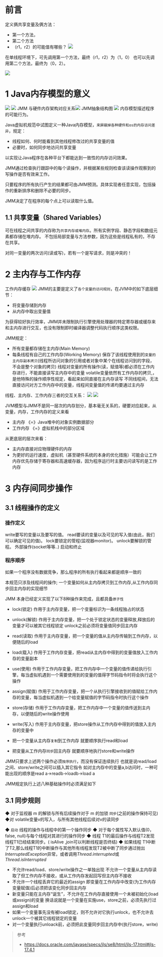 # 前言
定义俩共享变量及俩方法：
- 第一个方法，
- 第二个方法
- （r1，r2）的可能值有哪些？
![](https://img-blog.csdnimg.cn/05139ccfbb40447a869632ff35959841.png)

在单线程环境下，可先调用第一个方法，最终（r1，r2）为（1，0）
也可以先调用第二个方法，最终为（0，2）。

![](https://img-blog.csdnimg.cn/20200404214401993.png?x-oss-process=image/watermark,type_ZmFuZ3poZW5naGVpdGk,shadow_10,text_aHR0cHM6Ly9ibG9nLmNzZG4ubmV0L3FxXzMzNTg5NTEw,size_1,color_FFFFFF,t_70)
# 1 Java内存模型的意义
![](https://imgconvert.csdnimg.cn/aHR0cHM6Ly91cGxvYWQtaW1hZ2VzLmppYW5zaHUuaW8vdXBsb2FkX2ltYWdlcy80Njg1OTY4LTkyYTFmZGY0OGJlMTllMDYucG5n?x-oss-process=image/format,png)
![](https://imgconvert.csdnimg.cn/aHR0cHM6Ly91cGxvYWQtaW1hZ2VzLmppYW5zaHUuaW8vdXBsb2FkX2ltYWdlcy80Njg1OTY4LTIzZTVlOWE0OWFkZWI1YTEucG5n?x-oss-process=image/format,png)
JMM 与硬件内存架构对应关系![](https://imgconvert.csdnimg.cn/aHR0cHM6Ly91cGxvYWQtaW1hZ2VzLmppYW5zaHUuaW8vdXBsb2FkX2ltYWdlcy80Njg1OTY4LTVlMTM3NGEwYWJmOWM5MjkucG5n?x-oss-process=image/format,png)
JMM抽象结构图
![](https://imgconvert.csdnimg.cn/aHR0cHM6Ly91cGxvYWQtaW1hZ2VzLmppYW5zaHUuaW8vdXBsb2FkX2ltYWdlcy80Njg1OTY4LWQ0ZWE4ODQzYTg4YTk0MGQucG5n?x-oss-process=image/format,png)
内存模型描述程序的可能行为。

Java虚拟机规范中试图定义一种Java内存模型，`来屏蔽掉各种硬件和os的内存访问差异`，规定：
- 线程如何、何时能看到其他线程修改过的共享变量的值
- 必要时，如何同步地访问共享变量

以实现让Java程序在各种平台下都能达到一致性的内存访问效果。

JMM通过检查执行跟踪中的每个读操作，并根据某些规则检查该读操作观察到的写操作是否有效来工作。

只要程序的所有执行产生的结果都可由JMM预测。具体实现者任意实现，包括操作的重新排序和删除不必要的同步。

JMM决定了在程序的每个点上可以读取什么值。
## 1.1 共享变量（Shared Variables）
可在线程之间共享的内存称为`共享内存或堆内存`。所有实例字段、静态字段和数组元素都存储在堆内存。
不包括局部变量与方法参数，因为这些是线程私有的，不存在共享。

对同一变量的两次访问(读或写)，若有一个是写请求，则是冲突的！
# 2 主内存与工作内存
工作内存缓存
![](https://img-blog.csdnimg.cn/20191014024209488.png?x-oss-process=image/watermark,type_ZmFuZ3poZW5naGVpdGk,shadow_10,text_aHR0cHM6Ly9ibG9nLmNzZG4ubmV0L3FxXzMzNTg5NTEw,size_1,color_FFFFFF,t_70)
JMM的主要是定义了`各个变量的访问规则`，在JVM中的如下底层细节：
- 将变量存储到内存
- 从内存中取出变量值

为获得较好执行效率，JMM并未限制执行引擎使用处理器的特定寄存器或缓存来和主内存进行交互，也没有限制即时编译器调整代码执行顺序这类权限。

JMM规定：
- 所有变量都存储在主内存(Main Memory)
- 每条线程有自己的工作内存(Working Memory)
保存了该线程使用到的`变量的主内存副本拷贝`(线程所访问对象的引用或者对象中某个在线程访问到的字段，不会是整个对象的拷贝)
线程对变量的所有操作(读，赋值等)都必须在工作内存进行，不能直接读写主内存中的变量
volatile变量依然有工作内存的拷贝,，是他特殊的操作顺序性规定，看起来如同直接在主内存读写
不同线程间，无法直接访问对方工作内存中的变量，线程间变量值的传递均要通过主内存

线程、主内存、工作内存三者的交互关系：
![](https://imgconvert.csdnimg.cn/aHR0cHM6Ly91cGxvYWQtaW1hZ2VzLmppYW5zaHUuaW8vdXBsb2FkX2ltYWdlcy80Njg1OTY4LTEyMjA5YjEyZDU3OGEyZWQucG5n?x-oss-process=image/format,png)
![](https://imgconvert.csdnimg.cn/aHR0cHM6Ly91cGxvYWQtaW1hZ2VzLmppYW5zaHUuaW8vdXBsb2FkX2ltYWdlcy80Njg1OTY4LWJiM2QzN2MxNTVjZDgyZDgucG5n?x-oss-process=image/format,png)

JVM模型与JMM不是同一层次的内存划分，基本毫无关系的，硬要对应起来，从变量，内存，工作内存的定义来看
- 主内存 《=》Java堆中的对象实例数据部分
- 工作内存 《=》虚拟机栈中的部分区域
 
从更底层的层次来看：
- 主内存直接对应物理硬件的内存
- 为更好的运行速度，虚拟机（甚至硬件系统的本身的优化措施）可能会让工作内存优先存储于寄存器和高速缓存器，因为程序运行时主要访问读写的是工作内存
# 3 内存间同步操作
## 3.1 线程操作的定义
###  操作定义
write要写的变量以及要写的值。
read要读的变量以及可见的写入值(由此，我们可以确定可见的值)。
lock要锁定的管程(监视器monitor)。
unlock要解锁的管程。
外部操作(socket等等..)
启动和终止
### 程序顺序
如果一个程序没有数据竞争，那么程序的所有执行看起来都是顺序一致的

本规范只涉及线程间的操作;
一个变量如何从主内存拷贝到工作内存,从工作内存同步回主内存的实现细节

JMM 本身已经定义实现了以下8种操作来完成，且都具备`原子性`
- lock(锁定)
作用于主内存变量，把一个变量标识为一条线程独占的状态
- unlock(解锁)
作用于主内存变量，把一个处于锁定状态的变量释放,释放后的变量才可以被其它线程锁定
unlock之前必须将变量值同步回主内存
- read(读取)
作用于主内存变量，把一个变量的值从主内存传输到工作内存，以便随后的load
- load(载入)
作用于工作内存变量，把read从主内存中得到的变量值放入工作内存的变量副本
- use(使用)
作用于工作内存变量，把工作内存中一个变量的值传递给执行引擎，每当虚拟机遇到一个需要使用到的变量的值得字节码指令时将会执行这个操作
- assign(赋值)
作用于工作内存变量，把一个从执行引擎接收到的值赋给工作内存的变量，每当虚拟机遇到一个给变量赋值的字节码指令时执行这个操作
- store(存储)
作用于工作内存变量，把工作内存中一个变量的值传送到主内存，以便随后的write操作使用
- write(写入)
作用于主内存变量，把store操作从工作内存中得到的值放入主内存的变量中

- 把一个变量从主内存`复制`到工作内存
就要顺序执行read和load

- 把变量从工作内存`同步`回主内存
就要顺序地执行store和write操作

JMM只要求上述两个操作必须`按序执行`，而没有保证连续执行
也就是说read/load之间、store/write之间可以插入其它指令
如对主内存中的变量a,b访问时，一种可能出现的顺序是read a->readb->loadb->load a

JMM规定执行上述八种基础操作时必须满足如下
## 3.1 同步规则
◆ 对于监视器 m 的解锁与所有后续操作对于 m 的加锁 `同步`(之前的操作保持可见)
◆对 volatile变量v的写入，与所有其他线程后续对v的读同步

◆ `启动` 线程的操作与线程中的第一个操作同步
◆ 对于每个属性写入默认值(0， false, null)与每个线程对其进行的操作同步
◆ 线程 T1的最后操作与线程T2发现线程T1已经结束同步。( isAlive ,join可以判断线程是否终结)
◆ 如果线程 T1中断了T2,那么线程T1的中断操作与其他所有线程发现T2被中断了同步通过抛出*InterruptedException*异常，或者调用*Thread.interrupted*或*Thread.isInterrupted*

- 不允许read/load、store/write操作之一单独出现
不允许一个变量从主内存读取了但工作内存不接收，或从工作内存发起回写但主内存不接收
- 不允许一个线程丢弃它的最近的assign
即变量在工作内存中改变(为工作内存变量赋值)后必须把该变化同步回主内存
- 新变量只能在主内存“诞生”，不允许在工作内存直接使用一个未被初始化(load或assign)的变量
换话说就是一个变量在实施use，store之前，必须先执行过assign和load
- 如果一个变量事先没有被load锁定，则不允许对它执行unlock，也不允许去unlock一个被其它线程锁定的变量
- 对一个变量执行unloack前，必须把此变量同步回主内存中(执行store，write)

> 参考
> - https://docs.oracle.com/javase/specs/jls/se8/html/jls-17.html#jls-17.4.1